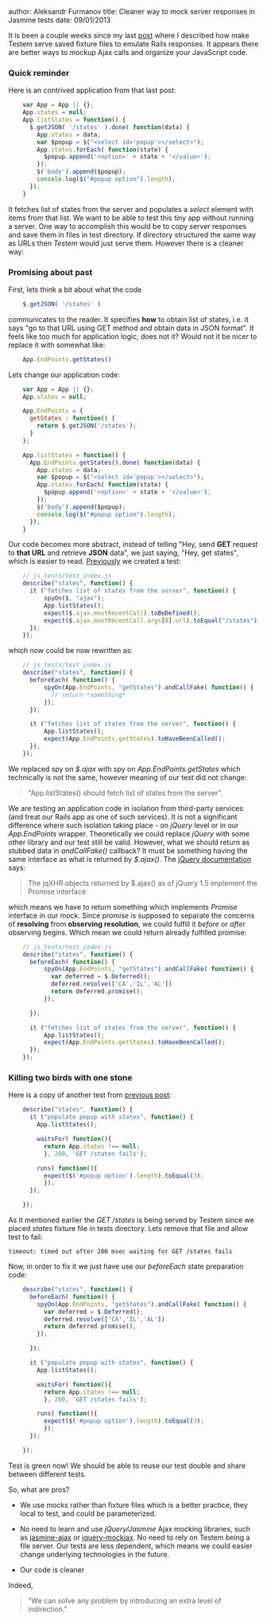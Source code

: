 author: Aleksandr Furmanov
title: Cleaner way to mock server responses in Jasmine tests
date: 09/01/2013

It is been a couple weeks since my last
[post](2013-08-20-testing-javascript-in-isolation-from-rails) where
I described how make Testem serve saved fixture files to emulate Rails
responses.  It appears there are better ways to mockup Ajax calls and
organize your JavaScript code.

### Quick reminder

Here is an contrived application from that last post:
```javascript
    var App = App || {};
    App.states = null;
    App.listStates = function() {
      $.getJSON( '/states' ).done( function(data) {
        App.states = data;
        var $popup = $("<select id='popup'></select>");
        App.states.forEach( function(state) {
          $popup.append('<option>' + state + '</value>');
        });
        $('body').append($popup);
        console.log($("#popup option").length);
      });
    }
```
It fetches list of states from the server and populates a *select*
element with items from that list. We want to be able to test this
tiny app without running a server. One way to accomplish this would be
to copy server responses and save them in files in test directory.  If
directory structured the same way as URLs then *Testem* would just
serve them. However there is a cleaner way:


### Promising about past

First, lets think a bit about what the code

```javascript
    $.getJSON( '/states' )
```

communicates to the reader. It specifies **how** to obtain list of
states, i.e. it says "go to that URL using GET method and obtain data
in JSON format". It feels like too much for application logic, does not
it? Would not it be nicer to replace it with somewhat like:

```javascript
    App.EndPoints.getStates()
```
Lets change our application code:


```javascript
    var App = App || {};
    App.states = null;

    App.EndPoints = {
      getStates : function() {
        return $.getJSON('/states');
      }
    };

    App.listStates = function() {
      App.EndPoints.getStates().done( function(data) {
        App.states = data;
        var $popup = $("<select id='popup'></select>");
        App.states.forEach( function(state) {
          $popup.append('<option>' + state + '</value>');
        });
        $('body').append($popup);
        console.log($("#popup option").length);
      });
    }
```

Our code becomes more abstract, instead of telling "Hey, send **GET**
request to **that URL** and retrieve **JSON** data", we just saying,
"Hey, get states", which is easier to
read. [Previously](2013-08-20-testing-javascript-in-isolation-from-rails)
we created a test:

```javascript
    // js_tests/test_index.js
    describe("states", function() {
      it ("fetches list of states from the server", function() {
          spyOn($, "ajax");
          App.listStates();
          expect($.ajax.mostRecentCall).toBeDefined();
          expect($.ajax.mostRecentCall.args[0].url).toEqual("/states");
      });
    });
```

which now could be now rewritten as:

```javascript
    // js_tests/test_index.js
    describe("states", function() {
      beforeEach( function() {
          spyOn(App.EndPoints, "getStates").andCallFake( function() {
            // return *something*
          });
      });

      it ("fetches list of states from the server", function() {
          App.listStates();
          expect(App.EndPoints.getStates).toHaveBeenCalled();
      });
    });
```

We replaced spy on *$.ajax* with spy on *App.EndPoints.getStates*
which technically is not the same, however meaning of our test did not change:

> "App.listStates() should fetch list of states from the server".

We are testing an application code in isolation from third-party services
(and treat our Rails app as one of such services). It is not a
significant difference where such isolation taking place - on
*jQuery* level or in our *App.EndPoints* wrapper. Theoretically we
could replace *jQuery* with some other library and our test still be
valid. However, what we should return as stubbed data in *andCallFake()*
callback?  It must be something having the same interface as what is
returned by *$.ajax()*. The
[jQuery documentation](http://api.jquery.com/jQuery.ajax/#jqXHR) says:

> The jqXHR objects returned by $.ajax() as of jQuery 1.5 implement
> the Promise interface

which means we have to return something which implements *Promise*
interface in our mock. Since *promise* is supposed to separate the
concerns of **resolving** from **observing resolution**, we could
fulfill it *before* or *after* observing begins. Which mean we could
return already fulfilled promise:


```javascript
    // js_tests/test_index.js
    describe("states", function() {
      beforeEach( function() {
          spyOn(App.EndPoints, "getStates").andCallFake( function() {
            var deferred = $.Deferred();
            deferred.resolve(['CA','IL','AL'])
            return deferred.promise();
          });

      });

      it ("fetches list of states from the server", function() {
          App.listStates();
          expect(App.EndPoints.getStates).toHaveBeenCalled();
      });
    });
```

### Killing two birds with one stone

Here is a copy of another test from
[previous post](2013-08-20-testing-javascript-in-isolation-from-rails):

```javascript
    describe("states", function() {
      it ("populate popup with states", function() {
        App.listStates();

        waitsFor( function(){
          return App.states !== null;
          }, 200, 'GET /states fails');

        runs( function(){
          expect($('#popup option').length).toEqual(3);
          });
      });

    });
```
As it mentioned earlier the *GET /states* is being served by Testem
since we placed *states* fixture file in tests directory. Lets
remove that file and allow test to fail:

    timeout: timed out after 200 msec waiting for GET /states fails

Now, in order to fix it we just have use our *beforeEach* state
preparation code:

```javascript
    describe("states", function() {
      beforeEach( function() {
        spyOn(App.EndPoints, "getStates").andCallFake( function() {
          var deferred = $.Deferred();
          deferred.resolve(['CA','IL','AL'])
          return deferred.promise();
        });

      });

      it ("populate popup with states", function() {
        App.listStates();

        waitsFor( function(){
          return App.states !== null;
          }, 200, 'GET /states fails');

        runs( function(){
          expect($('#popup option').length).toEqual(3);
          });
      });

    });
```

Test is green now! We should be able to reuse our test double and
share between different tests.

So, what are pros?

* We use mocks rather than fixture files which is a better
  practice, they local to test, and could be parameterized.

* No need to learn and use *jQuery/Jasmine* Ajax mocking libraries,
  such as [jasmine-ajax](https://github.com/pivotal/jasmine-ajax) or
  [jquery-mockjax](https://github.com/appendto/jquery-mockjax). No
  need to rely on Testem being a file server. Our tests are less
  dependent, which means we could easier change underlying
  technologies in the future.

* Our code is cleaner

Indeed,


> "We can solve any problem by introducing an extra level of
> indirection."
